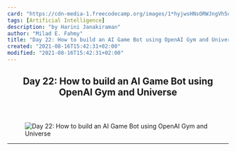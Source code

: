 ```yaml
---
card: "https://cdn-media-1.freecodecamp.org/images/1*hyjwsHNsORWJngVh5uKx8g.jpeg"
tags: [Artificial Intelligence]
description: "by Harini Janakiraman"
author: "Milad E. Fahmy"
title: "Day 22: How to build an AI Game Bot using OpenAI Gym and Universe"
created: "2021-08-16T15:42:31+02:00"
modified: "2021-08-16T15:42:31+02:00"
---
```

<div class="site-wrapper">
<main id="site-main" class="site-main outer">
<div class="inner">
<article class="post-full post tag-artificial-intelligence tag-bots tag-python tag-programming tag-technology ">
<header class="post-full-header">
<h1 class="post-full-title">Day 22: How to build an AI Game Bot using OpenAI Gym and Universe</h1>
</header>
<figure class="post-full-image">
<picture>
<source media="(max-width: 700px)" sizes="1px" srcset="data:image/gif;base64,R0lGODlhAQABAIAAAAAAAP///yH5BAEAAAAALAAAAAABAAEAAAIBRAA7 1w">
<source media="(min-width: 701px)" sizes="(max-width: 800px) 400px,
(max-width: 1170px) 700px,
1400px" srcset="https://cdn-media-1.freecodecamp.org/images/1*hyjwsHNsORWJngVh5uKx8g.jpeg 300w,
https://cdn-media-1.freecodecamp.org/images/1*hyjwsHNsORWJngVh5uKx8g.jpeg 600w,
https://cdn-media-1.freecodecamp.org/images/1*hyjwsHNsORWJngVh5uKx8g.jpeg 1000w,
https://cdn-media-1.freecodecamp.org/images/1*hyjwsHNsORWJngVh5uKx8g.jpeg 2000w">
<img onerror="this.style.display='none'" src="https://cdn-media-1.freecodecamp.org/images/1*hyjwsHNsORWJngVh5uKx8g.jpeg" alt="Day 22: How to build an AI Game Bot using OpenAI Gym and Universe">
</picture>
</figure>
<section class="post-full-content">
<div class="post-content medium-migrated-article">
</div>
<hr>
</section>
</article>
</div>
</main>
</div>
<!-- Google Tag Manager (noscript) -->
<!-- End Google Tag Manager (noscript) -->
